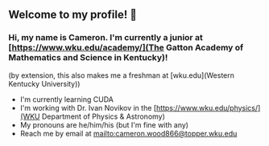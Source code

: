 ## Welcome to my profile! 👋

<!--
**cameron-gams/cameron-gams** is a ✨ _special_ ✨ repository because its `README.md` (this file) appears on your GitHub profile.

Here are some ideas to get you started:

- 🔭 I’m currently working on ...
- 🌱 I’m currently learning ...
- 👯 I’m looking to collaborate on ...
- 🤔 I’m looking for help with ...
- 💬 Ask me about ...
- 📫 How to reach me: ...
- 😄 Pronouns: ...
- ⚡ Fun fact: ...
-->

### Hi, my name is Cameron. I'm currently a junior at [https://www.wku.edu/academy/](The Gatton Academy of Mathematics and Science in Kentucky)!
(by extension, this also makes me a freshman at [wku.edu](Western Kentucky University))

- I'm currently learning CUDA
- I'm working with Dr. Ivan Novikov in the [https://www.wku.edu/physics/](WKU Department of Physics & Astronomy)
- My pronouns are he/him/his (but I'm fine with any)
- Reach me by email at [mailto:cameron.wood866@topper.wku.edu](cameron.wood866@topper.wku.edu)
